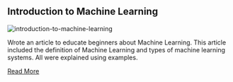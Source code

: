 ## Introduction to Machine Learning

![introduction-to-machine-learning]("..\Images\introduction-to-machine-learing.png")

Wrote an article to educate beginners about Machine Learning. This article included the definition of Machine Learning and types of machine learning systems. All were explained using examples.

[Read More](#)
